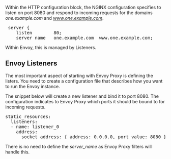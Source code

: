 Within the HTTP configuration block, the NGINX configuration specifies to listen on port 8080 and respond to incoming requests for the domains _one.example.com_ and _www.one.example.com_.

<pre class="file">
 server {
    listen        80;
    server_name   one.example.com  www.one.example.com;
</pre>

Within Envoy, this is managed by Listeners.

## Envoy Listeners

The most important aspect of starting with Envoy Proxy is defining the listers. You need to create a configuration file that describes how you want to run the Envoy instance.

The snippet below will create a new listener and bind it to port 8080. The configuration indicates to Envoy Proxy which ports it should be bound to for incoming requests.

<pre class="file" data-filename="envoy.yaml" data-target="replace">
static_resources:
  listeners:
  - name: listener_0
    address:
      socket_address: { address: 0.0.0.0, port_value: 8080 }
</pre>

There is no need to define the *server_name* as Envoy Proxy filters will handle this.